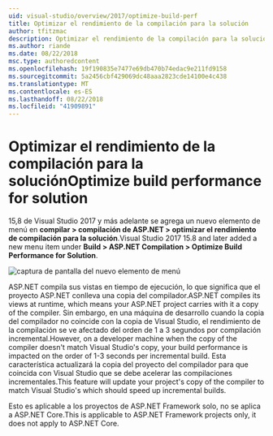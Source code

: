 ```yaml
---
uid: visual-studio/overview/2017/optimize-build-perf
title: Optimizar el rendimiento de la compilación para la solución
author: tfitzmac
description: Optimizar el rendimiento de la compilación para la solución
ms.author: riande
ms.date: 08/22/2018
msc.type: authoredcontent
ms.openlocfilehash: 19f190835e7477e69db470b74edac9e211fd9158
ms.sourcegitcommit: 5a2456cbf429069dc48aaa2823cde14100e4c438
ms.translationtype: MT
ms.contentlocale: es-ES
ms.lasthandoff: 08/22/2018
ms.locfileid: "41909891"
---
```

# <a name="optimize-build-performance-for-solution"></a><span data-ttu-id="9c648-103">Optimizar el rendimiento de la compilación para la solución</span><span class="sxs-lookup"><span data-stu-id="9c648-103">Optimize build performance for solution</span></span>
<span data-ttu-id="9c648-104">15,8 de Visual Studio 2017 y más adelante se agrega un nuevo elemento de menú en **compilar > compilación de ASP.NET > optimizar el rendimiento de compilación para la solución**.</span><span class="sxs-lookup"><span data-stu-id="9c648-104">Visual Studio 2017 15.8 and later added a new menu item under **Build > ASP.NET Compilation > Optimize Build Performance for Solution**.</span></span>

![captura de pantalla del nuevo elemento de menú](optimize-build-perf/_static/optimize-build-performance-for-solution.png)

<span data-ttu-id="9c648-106">ASP.NET compila sus vistas en tiempo de ejecución, lo que significa que el proyecto ASP.NET conlleva una copia del compilador.</span><span class="sxs-lookup"><span data-stu-id="9c648-106">ASP.NET compiles its views at runtime, which means your ASP.NET project carries with it a copy of the compiler.</span></span> <span data-ttu-id="9c648-107">Sin embargo, en una máquina de desarrollo cuando la copia del compilador no coincide con la copia de Visual Studio, el rendimiento de la compilación se ve afectado del orden de 1 a 3 segundos por compilación incremental.</span><span class="sxs-lookup"><span data-stu-id="9c648-107">However, on a developer machine when the copy of the compiler doesn't match Visual Studio's copy, your build performance is impacted on the order of 1-3 seconds per incremental build.</span></span> <span data-ttu-id="9c648-108">Esta característica actualizará la copia del proyecto del compilador para que coincida con Visual Studio que se debe acelerar las compilaciones incrementales.</span><span class="sxs-lookup"><span data-stu-id="9c648-108">This feature will update your project's copy of the compiler to match Visual Studio's which should speed up incremental builds.</span></span>

<span data-ttu-id="9c648-109">Esto es aplicable a los proyectos de ASP.NET Framework solo, no se aplica a ASP.NET Core.</span><span class="sxs-lookup"><span data-stu-id="9c648-109">This is applicable to ASP.NET Framework projects only, it does not apply to ASP.NET Core.</span></span>
